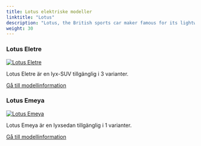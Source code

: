 ```yaml
---
title: Lotus elektriske modeller
linktitle: "Lotus"
description: "Lotus, the British sports car maker famous for its lightweight and agile models, is undergoing a radical transformation. The company, which is now owned by Chinese giant Geely, has announced that it will stop producing combustion-engined cars after the launch of the Emira, its last petrol-powered model. "
weight: 30
---
```

<!-- markdownlint-disable MD033 -->
<!-- markdownlint-disable MD010 -->


<div class="container shadow p-3 mb-5 bg-body-tertiary rounded border">
<h3> Lotus Eletre</h3>
	<div class="row">
		<div class="col col-12 col-md-6">
			<a href="eletre"><img src="https://media.evkx.net/multimedia/models/lotus/eletre/eletre_r/main_1_st.jpg" class="img-fluid" alt="Lotus Eletre" ></a>
		</div>
		<div class="col col-12 col-md-6">
<p>
Lotus Eletre är en lyx-SUV tillgänglig i 3 varianter.
</p>
	<a href="eletre/" class="btn btn-outline-primary" role="button">Gå till modellinformation</a>
		</div>
	</div>
</div>
<div class="container shadow p-3 mb-5 bg-body-tertiary rounded border">
<h3> Lotus Emeya</h3>
	<div class="row">
		<div class="col col-12 col-md-6">
			<a href="emeya"><img src="https://media.evkx.net/multimedia/models/lotus/emeya/emeya/main_1_st.jpg" class="img-fluid" alt="Lotus Emeya" ></a>
		</div>
		<div class="col col-12 col-md-6">
<p>
Lotus Emeya är en lyxsedan tillgänglig i 1 varianter.
</p>
	<a href="emeya/" class="btn btn-outline-primary" role="button">Gå till modellinformation</a>
		</div>
	</div>
</div>
